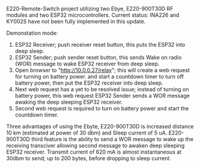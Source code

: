 E220-Remote-Switch project utilizing two Ebye, E220-900T30D RF modules and two ESP32 microcontrollers.
Current status:  INA226 and KY002S have not been fully implemented in this update.

Demonstation mode:

1.  ESP32 Receiver; push receiver reset button, this puts the ESP32 into deep sleep.
2.  ESP32 Sender; push sender reset button, this sends Wake on radio (WOR) message to wake ESP32 receiver
    from deep sleep.
3.  Open browser to "http://10.0.0.27/relay"; this will create a web request for turning on battery power.
    and start a countdown timer to turn off battery power, then put the ESP32 receiver into deep sleep.
4.  Next web request has a yet to be resolved issue; instead of turning on battery power, this web request ESP32
    Sender sends a WOR message awaking the deep sleeping ESP32 receiver.
5.  Second web request is required to turn on battery power and start the countdown timer.

Three advantages of using the Ebyte, E220-900T30D is increased distance 10 km (estimated at power of 30 dbm) and
Sleep current of 5 uA.  E220-900T30D third feature is the ability to send a WOR message to wake up the receiving 
transciver allowing second message to awaken deep sleeping ESP32 receiver. Transmit current of 620 mA is almost 
instantaneous at 30dbm to send; up to 200 bytes, before dropping to sleep current.
